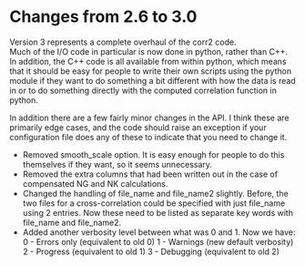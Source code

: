 Changes from 2.6 to 3.0
=======================

Version 3 represents a complete overhaul of the corr2 code.  
Much of the I/O code in particular is now done in python, rather than C++.
In addition, the C++ code is all available from within python, which means
that it should be easy for people to write their own scripts using the 
python module if they want to do something a bit different with how the 
data is read in or to do something directly with the computed correlation
function in python.

In addition there are a few fairly minor changes in the API.  I think these
are primarily edge cases, and the code should raise an exception if your
configuration file does any of these to indicate that you need to change it.

- Removed smooth_scale option.  It is easy enough for people to do this
  themselves if they want, so it seems unnecessary.
- Removed the extra columns that had been written out in the case of
  compensated NG and NK calculations.
- Changed the handling of file_name and file_name2 slightly.  Before, the
  two files for a cross-correlation could be specified with just file_name
  using 2 entries.  Now these need to be listed as separate key words
  with file_name and file_name2.
- Added another verbosity level between what was 0 and 1.  Now we have:
    0 - Errors only (equivalent to old 0)
    1 - Warnings (new default verbosity)
    2 - Progress (equivalent to old 1)
    3 - Debugging (equivalent to old 2)

